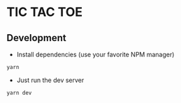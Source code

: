 # TIC TAC TOE

## Development

- Install dependencies (use your favorite NPM manager)

```
yarn
```

- Just run the dev server

```
yarn dev
```
